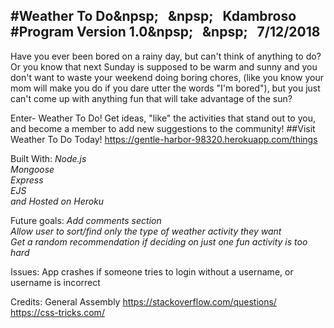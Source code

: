 #Weather To Do&npsp; &nbsp; &npsp; &nbsp; Kdambroso
#Program Version 1.0&npsp; &nbsp; &npsp; &nbsp; 7/12/2018
--------------------------------------------------

Have you ever been bored on a rainy day, but can't think of anything to do?
Or you know that next Sunday is supposed to be warm and sunny and you don't want to waste your weekend doing boring chores, (like you know your mom will make you do if you dare utter the words "I'm bored"), but you just can't come up with anything fun that will take advantage of the sun?

Enter- Weather To Do! Get ideas, "like" the activities that stand out to you, and become a member to add new suggestions to the community!
##Visit Weather To Do Today! https://gentle-harbor-98320.herokuapp.com/things

Built With:
*Node.js  
Mongoose  
Express  
EJS  
and Hosted on Heroku*

Future goals:
*Add comments section  
Allow user to sort/find only the type of weather activity they want  
Get a random recommendation if deciding on just one fun activity is too hard*

Issues:
App crashes if someone tries to login without a username, or username is incorrect

Credits:
General Assembly https://stackoverflow.com/questions/  https://css-tricks.com/
